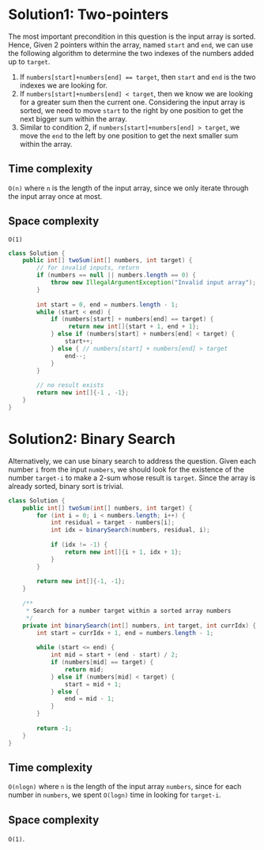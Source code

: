 # Solution1: Two-pointers

The most important precondition in this question is the input array is sorted. Hence, Given 2 pointers within the array, named `start` and `end`, we can use the following algorithm to determine the two indexes of the numbers added up to `target`.  
1. If `numbers[start]+numbers[end] == target`, then `start` and `end` is the two indexes we are looking for.  
2. If `numbers[start]+numbers[end] < target`, then we know we are looking for a greater sum then the current one. Considering the input array is sorted, we need to move `start` to the right by one position to get the next bigger sum within the array.  
3. Similar to condition 2, if `numbers[start]+numbers[end] > target`, we move the `end` to the left by one position to get the next smaller sum within the array.  

## Time complexity

`O(n)` where `n` is the length of the input array, since we only iterate through the input array once at most. 

## Space complexity

`O(1)`

```java
class Solution {
    public int[] twoSum(int[] numbers, int target) {
        // for invalid inputs, return 
        if (numbers == null || numbers.length == 0) {
            throw new IllegalArgumentException("Invalid input array");
        }
        
        int start = 0, end = numbers.length - 1;
        while (start < end) {
            if (numbers[start] + numbers[end] == target) {
                 return new int[]{start + 1, end + 1};
            } else if (numbers[start] + numbers[end] < target) {
                start++;
            } else { // numbers[start] + numbers[end] > target
                end--;
            }
        }
        
        // no result exists
        return new int[]{-1 , -1};
    }
}
```

# Solution2: Binary Search

Alternatively, we can use binary search to address the question. Given each number `i` from the input `numbers`, we should look for the existence of the number `target-i` to make a 2-sum whose result is `target`. Since the array is already sorted, binary sort is trivial. 

```java
class Solution {
    public int[] twoSum(int[] numbers, int target) {
        for (int i = 0; i < numbers.length; i++) {
            int residual = target - numbers[i];
            int idx = binarySearch(numbers, residual, i);
            
            if (idx != -1) {
                return new int[]{i + 1, idx + 1};
            }
        }
        
        return new int[]{-1, -1};
    }
    
    /**
     * Search for a number target within a sorted array numbers
     */
    private int binarySearch(int[] numbers, int target, int currIdx) {
        int start = currIdx + 1, end = numbers.length - 1;
        
        while (start <= end) {
            int mid = start + (end - start) / 2;
            if (numbers[mid] == target) {
                return mid;
            } else if (numbers[mid] < target) {
                start = mid + 1;
            } else {
                end = mid - 1;
            }
        }
        
        return -1;
    }
}
```

## Time complexity

`O(nlogn)` where `n` is the length of the input array `numbers`, since for each number in `numbers`, we spent `O(logn)` time in looking for `target-i`. 

## Space complexity

`O(1)`.
